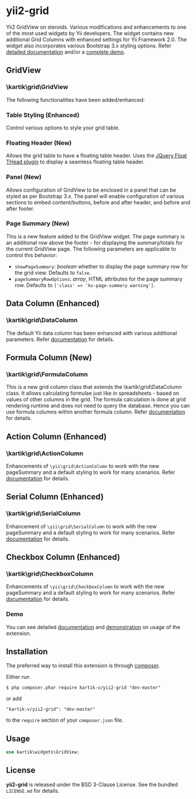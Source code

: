 yii2-grid
=========

Yii2 GridView on steroids. Various modifications and enhancements to one of the most used widgets by Yii developers. The widget contains new additional Grid Columns with enhanced settings for Yii Framework 2.0. The widget also incorporates various Bootstrap 3.x styling options.
Refer [detailed documentation](http://demos.krajee.com/grid) and/or a [complete demo](http://demos.krajee.com/grid-demo).

## GridView
### \kartik\grid\GridView
The following functionalities have been added/enhanced:

### Table Styling (Enhanced)
Control various options to style your grid table.

### Floating Header (New)
Allows the grid table to have a floating table header. Uses the [JQuery Float THead plugin](http://mkoryak.github.io/floatThead) to display a seamless floating table header. 

### Panel (New)
Allows configuration of GridView to be enclosed in a panel that can be styled as per  Bootstrap 3.x. The panel will enable configuration of  various 
sections to embed content/buttons, before and after header, and before and after footer.

### Page Summary (New)
This is a new feature added to the GridView widget. The page summary is an additional row above the footer - for displaying the
summary/totals for the current GridView page. The following parameters are applicable to control this behavior:

- `showPageSummary`: _boolean_ whether to display the page summary row for the grid view. Defaults to `false`.
- `pageSummaryRowOptions`:  _array_, HTML attributes for the page summary row. Defaults to `['class' => 'kv-page-summary warning']`.

## Data Column (Enhanced)
### \kartik\grid\DataColumn
The default Yii data column has been enhanced with various additional parameters. Refer [documentation](http://demos.krajee.com/grid#data-column) for details.

## Formula Column (New)
### \kartik\grid\FormulaColumn
This is a new grid column class that extends the \kartik\grid\DataColumn class. It allows calculating formulae just like in spreadsheets - based on
values of other columns in the grid. The formula calculation is done at grid rendering runtime and does not need to query the database. Hence you can use formula columns
within another formula column. Refer [documentation](http://demos.krajee.com/grid#formula-column) for details.

## Action Column (Enhanced)
### \kartik\grid\ActionColumn
Enhancements of `\yii\grid\ActionColumn` to work with the new pageSummary and a default styling to work for many scenarios. Refer [documentation](http://demos.krajee.com/grid#action-column) for details.

## Serial Column (Enhanced)
### \kartik\grid\SerialColumn
Enhancement of `\yii\grid\SerialColumn` to work with the new pageSummary and a default styling to work for many scenarios. Refer [documentation](http://demos.krajee.com/grid#serial-column) for details.

## Checkbox Column (Enhanced)
### \kartik\grid\CheckboxColumn
Enhancements of `\yii\grid\CheckboxColumn` to work with the new pageSummary and a default styling to work for many scenarios. Refer [documentation](http://demos.krajee.com/grid#checkbox-column) for details.


### Demo
You can see detailed [documentation](http://demos.krajee.com/grid) and [demonstration](http://demos.krajee.com/grid-demo) on usage of the extension.

## Installation

The preferred way to install this extension is through [composer](http://getcomposer.org/download/).

Either run

```
$ php composer.phar require kartik-v/yii2-grid "dev-master"
```

or add

```
"kartik-v/yii2-grid": "dev-master"
```

to the ```require``` section of your `composer.json` file.

## Usage
```php
use kartik\widgets\GridView;
```

## License

**yii2-grid** is released under the BSD 3-Clause License. See the bundled `LICENSE.md` for details.
